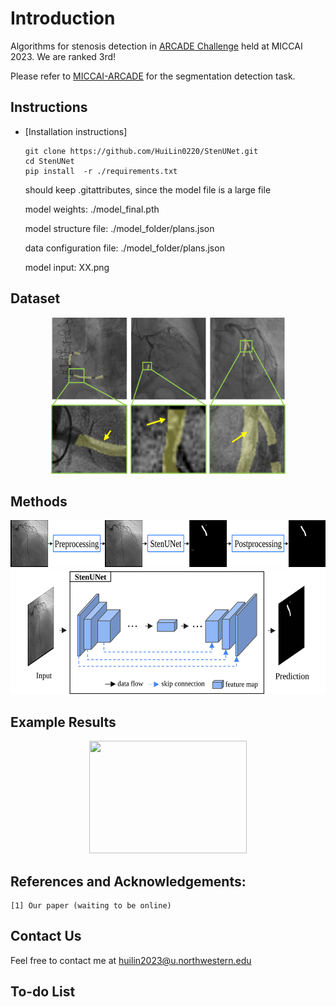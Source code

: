 # Introduction
Algorithms for stenosis detection in [ARCADE Challenge](https://arcade.grand-challenge.org/) held at MICCAI 2023. We are ranked 3rd!

Please refer to [MICCAI-ARCADE](https://github.com/NMHeartAI/MICCAI_ARCADE.git) for the segmentation detection task.


## Instructions
- [Installation instructions]

      git clone https://github.com/HuiLin0220/StenUNet.git
      cd StenUNet
      pip install  -r ./requirements.txt

  should keep .gitattributes, since the model file is a large file

  model weights: ./model_final.pth
  
  model structure file: ./model_folder/plans.json
  
  data configuration file: ./model_folder/plans.json

  model input: XX.png

## Dataset
<div align = center>
<img src="/illustration/examples.svg" width="375" height="250">
</div>

## Methods
<div align = center>
<img width="600" height="75" src="/illustration/pipeline.svg">
</div>

<div align = center>
<img width="550" height="200" src="/illustration/StenUNet.svg">
</div>

## Example Results
<div align = center>
<img width="252" height="180" src="/illustration/XX.png">
</div>

## References and Acknowledgements:

    [1] Our paper (waiting to be online)
    
    


## Contact Us
Feel free to contact me at huilin2023@u.northwestern.edu

## To-do List
